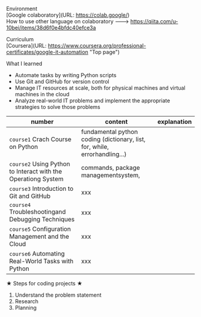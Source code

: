 Environment  
[Google colaboratory](URL: https://colab.google/)  
How to use other language on colaboratory ---> https://qiita.com/u-10bei/items/38d6f0e4bfdc40efce3a  

Curriculum  
[Coursera](URL: https://www.coursera.org/professional-certificates/google-it-automation "Top page")  

What I learned  
* Automate tasks by writing Python scripts
* Use Git and GitHub for version control
* Manage IT resources at scale, both for physical machines and virtual machines in the cloud 
* Analyze real-world IT problems and implement the appropriate strategies to solve those problems

|number|content|explanation|
|---|---|---|
| `course1` Crach Course on Python | fundamental python coding (dictionary, list, for, while, errorhandling...) |
| `course2` Using Python to Interact with the Operationg System | commands, package managementsystem, |
| `course3` Introduction to Git and GitHub | xxx |
| `course4` Troubleshootingand Debugging Techniques | xxx |
| `course5` Configuration Management and the Cloud | xxx |
| `course6` Automating Real-World Tasks with Python | xxx |

★ Steps for coding projects ★
1. Understand the problem statement 
2. Research
3. Planning
